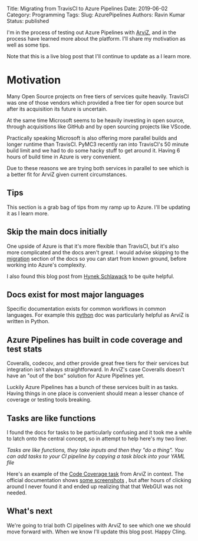 Title: Migrating from TravisCI to Azure Pipelines
Date: 2019-06-02
Category: Programming 
Tags: 
Slug:  AzurePipelines
Authors: Ravin Kumar
Status: published



I'm in the process of testing out Azure Pipelines
with [ArviZ](https://arviz-devs.github.io/arviz/), and in
the process have learned more about the platform. I'll share
my motivation as well as some tips.

Note that this is a live blog post that I'll continue to
update as a I learn more.

# Motivation
Many Open Source projects on free tiers of services quite heavily.
TravisCI was one of those vendors which provided a free tier for 
open source but after its acquisition its future is uncertain.

At the same time Microsoft seems to be heavily investing in open
source, through acquisitions like GitHub and by open sourcing projects
like VScode.

Practically speaking Microsoft is also offering more parallel builds and longer runtime
than TravisCI. PyMC3 recently ran into TravisCI's 50 minute build limit and we had to do some hacky
stuff to get around it. Having 6 hours of build time in Azure is very convenient.

Due to these reasons we are trying both services in parallel to see which is a better
fit for ArviZ given current circumstances.

## Tips
This section is a grab bag of tips from my ramp up to Azure. I'll be
updating it as I learn more.

## Skip the main docs initially
One upside of Azure is that it's more flexible than TravisCI, but it's
also more complicated and the docs aren't great. I would advise skipping
to the [migration](https://docs.microsoft.com/en-us/azure/devops/pipelines/migrate/from-travis?view=azure-devops)
section of the docs so you can start from known ground, before working
into Azure's complexity.

I also found this blog post from [Hynek Schlawack](https://hynek.me/articles/simple-python-azure-pipelines/)
to be quite helpful.

## Docs exist for most major languages
Specific documentation exists for common workflows in common languages.
For example this [python](https://docs.microsoft.com/en-us/azure/devops/pipelines/languages/python?view=azure-devops)
doc was particularly helpful as ArviZ is written in Python. 

## Azure Pipelines has built in code coverage and test stats
Coveralls, codecov, and other provide great free tiers for their services
but integration isn't always straightforward. In ArviZ's case Coveralls
doesn't have an "out of the box" solution for Azure Pipelines yet.

Luckily Azure Pipelines has a bunch of these services built in as tasks.
Having things in one place is convenient should mean a lesser chance 
of coverage or testing tools breaking.

## Tasks are like functions
I found the docs for tasks to be particularly confusing and it took me a while
to latch onto the central concept, so in attempt to help here's my two liner.   

*Tasks are like functions, they take inputs and then they "do a thing".
You can add tasks to your CI pipeline by copying a task block into your 
YAML file*

Here's an example of the [Code Coverage task](https://github.com/arviz-devs/arviz/blob/cb2a43d3882cbe1fd084d0a863be7bdaeb0a7ab5/azure-pipelines.yml#L85) from ArviZ in context. The official documentation
shows [some screenshots](https://docs.microsoft.com/en-us/azure/devops/pipelines/tasks/index?view=azure-devops)
, but after hours of clicking around I never found it and ended up realizing
that that WebGUI was not needed.

## What's next
We're going to trial both CI pipelines with ArviZ to see which one we should
move forward with. When we know I'll update this blog post. Happy CIing.
